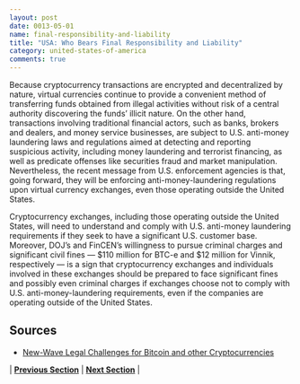 ```yaml
---
layout: post
date: 0013-05-01
name: final-responsibility-and-liability
title: "USA: Who Bears Final Responsibility and Liability"
category: united-states-of-america
comments: true
---
```


Because cryptocurrency transactions are encrypted and decentralized by nature, virtual currencies continue to provide a convenient method of transferring funds obtained from illegal activities without risk of a central authority discovering the funds’ illicit nature. On the other hand, transactions involving traditional financial actors, such as banks, brokers and dealers, and money service businesses, are subject to U.S. anti-money laundering laws and regulations aimed at detecting and reporting suspicious activity, including money laundering and terrorist financing, as well as predicate offenses like securities fraud and market manipulation. Nevertheless, the recent message from U.S. enforcement agencies is that, going forward, they will be enforcing anti-money-laundering regulations upon virtual currency exchanges, even those operating outside the United States.
 
Cryptocurrency exchanges, including those operating outside the United States, will need to understand and comply with U.S. anti-money laundering requirements if they seek to have a significant U.S. customer base. Moreover, DOJ’s and FinCEN’s willingness to pursue criminal charges and significant civil fines — $110 million for BTC-e and $12 million for Vinnik, respectively — is a sign that cryptocurrency exchanges and individuals involved in these exchanges should be prepared to face significant fines and possibly even criminal charges if exchanges choose not to comply with U.S. anti-money-laundering requirements, even if the companies are operating outside of the United States.


Sources
------ 
- [New-Wave Legal Challenges for Bitcoin and other Cryptocurrencies](https://www.law.com/sites/almstaff/2017/11/07/new-wave-legal-challenges-for-bitcoin-and-other-cryptocurrencies/)

| **[Previous Section](https://neo-project.github.io/global-blockchain-compliance-hub//united-states-of-america/USA-privacy-and-data-protection.html)** | **[Next Section](https://neo-project.github.io/global-blockchain-compliance-hub//united-states-of-america/USA-smart-contracts.html)** |
